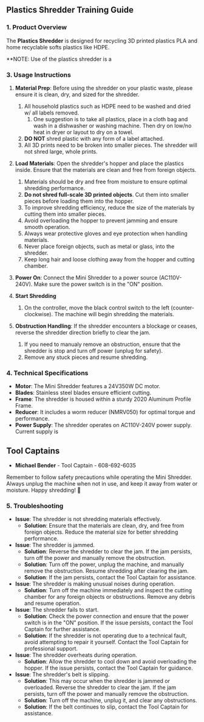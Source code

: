 ## **Plastics Shredder Training Guide**

### **1. Product Overview**
The **Plastics Shredder** is designed for recycling 3D printed plastics PLA and home recyclable softs plastics like HDPE. 

**NOTE: Use of the plastics shredder is a

### **3. Usage Instructions**
1. **Material Prep**: Before using the shredder on your plastic waste, please ensure it is clean, dry, and sized for the shredder.
   1. All household plastics such as HDPE need to be washed and dried w/ all labels removed.
      1. One suggestion is to take all plastics, place in a cloth bag and wash in a dishwasher or washing machine. Then dry on low/no heat in dryer or layout to dry on a towel.
   3. **DO NOT** shred plastic with any form of a label attached.
   4. All 3D prints need to be broken into smaller pieces. The shredder will not shred large, whole prints.

1. **Load Materials**: Open the shredder's hopper and place the plastics inside. Ensure that the materials are clean and free from foreign objects.
   1. Materials should be dry and free from moisture to ensure optimal shredding performance.
   2. **Do not shred full-scale 3D printed objects**. Cut them into smaller pieces before loading them into the hopper.
   3. To improve shredding efficiency, reduce the size of the materials by cutting them into smaller pieces.
   4. Avoid overloading the hopper to prevent jamming and ensure smooth operation.
   5. Always wear protective gloves and eye protection when handling materials.
   6. Never place foreign objects, such as metal or glass, into the shredder.
   7. Keep long hair and loose clothing away from the hopper and cutting chamber.
   
2. **Power On**: Connect the Mini Shredder to a power source (AC110V-240V). Make sure the power switch is in the "ON" position.
3. **Start Shredding**
   1. On the controller, move the black control switch to the left (counter-clockwise). The machine will begin shredding the materials.
4. **Obstruction Handling**: If the shredder encounters a blockage or ceases, reverse the shredder direction briefly to clear the jam.
   1. If you need to manualy remove an obstruction, ensure that the shredder is stop and turn off power (unplug for safety). 
   2. Remove any stuck pieces and resume shredding.

### **4. Technical Specifications**
- **Motor**: The Mini Shredder features a 24V350W DC motor.
- **Blades**: Stainless steel blades ensure efficient cutting.
- **Frame**: The shredder is housed within a sturdy 2020 Aluminum Profile Frame.
- **Reducer**: It includes a worm reducer (NMRV050) for optimal torque and performance.
- **Power Supply**: The shredder operates on AC110V-240V power supply. Current supply is

## **Tool Captains**
- **Michael Bender** - Tool Captain - 608-692-6035

Remember to follow safety precautions while operating the Mini Shredder. Always unplug the machine when not in use, and keep it away from water or moisture. Happy shredding! 🌟

### **5. Troubleshooting**
- **Issue**: The shredder is not shredding materials effectively.
  - **Solution**: Ensure that the materials are clean, dry, and free from foreign objects. Reduce the material size for better shredding performance.
- **Issue**: The shredder is jammed.
  - **Solution**: Reverse the shredder to clear the jam. If the jam persists, turn off the power and manually remove the obstruction.
  - **Solution**: Turn off the power, unplug the machine, and manually remove the obstruction. Resume shredding after clearing the jam.
  - **Solution**: If the jam persists, contact the Tool Captain for assistance.
- **Issue**: The shredder is making unusual noises during operation.
  - **Solution**: Turn off the machine immediately and inspect the cutting chamber for any foreign objects or obstructions. Remove any debris and resume operation.
- **Issue**: The shredder fails to start.
  - **Solution**: Check the power connection and ensure that the power switch is in the "ON" position. If the issue persists, contact the Tool Captain for further assistance.
  - **Solution**: If the shredder is not operating due to a technical fault, avoid attempting to repair it yourself. Contact the Tool Captain for professional support.
- **Issue**: The shredder overheats during operation.
  - **Solution**: Allow the shredder to cool down and avoid overloading the hopper. If the issue persists, contact the Tool Captain for guidance.
- **Issue**: The shredder's belt is slipping.
  - **Solution**: This may occur when the shredder is jammed or overloaded. Reverse the shredder to clear the jam. If the jam persists, turn off the power and manually remove the obstruction.
  - **Solution**: Turn off the machine, unplug it, and clear any obstructions.
  - **Solution**: If the belt continues to slip, contact the Tool Captain for assistance.

